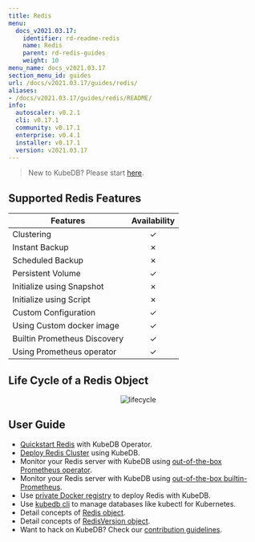 ```yaml
---
title: Redis
menu:
  docs_v2021.03.17:
    identifier: rd-readme-redis
    name: Redis
    parent: rd-redis-guides
    weight: 10
menu_name: docs_v2021.03.17
section_menu_id: guides
url: /docs/v2021.03.17/guides/redis/
aliases:
- /docs/v2021.03.17/guides/redis/README/
info:
  autoscaler: v0.2.1
  cli: v0.17.1
  community: v0.17.1
  enterprise: v0.4.1
  installer: v0.17.1
  version: v2021.03.17
---
```


> New to KubeDB? Please start [here](/docs/v2021.03.17/README).

## Supported Redis Features

| Features                     | Availability |
| ---------------------------- | :----------: |
| Clustering                   |   &#10003;   |
| Instant Backup               |   &#10007;   |
| Scheduled Backup             |   &#10007;   |
| Persistent Volume            |   &#10003;   |
| Initialize using Snapshot    |   &#10007;   |
| Initialize using Script      |   &#10007;   |
| Custom Configuration         |   &#10003;   |
| Using Custom docker image    |   &#10003;   |
| Builtin Prometheus Discovery |   &#10003;   |
| Using Prometheus operator    |   &#10003;   |

## Life Cycle of a Redis Object

<p align="center">
  <img alt="lifecycle"  src="/docs/v2021.03.17/images/redis/redis-lifecycle.svg">
</p>

## User Guide

- [Quickstart Redis](/docs/v2021.03.17/guides/redis/quickstart/quickstart) with KubeDB Operator.
- [Deploy Redis Cluster](/docs/v2021.03.17/guides/redis/clustering/redis-cluster) using KubeDB.
- Monitor your Redis server with KubeDB using [out-of-the-box Prometheus operator](/docs/v2021.03.17/guides/redis/monitoring/using-prometheus-operator).
- Monitor your Redis server with KubeDB using [out-of-the-box builtin-Prometheus](/docs/v2021.03.17/guides/redis/monitoring/using-builtin-prometheus).
- Use [private Docker registry](/docs/v2021.03.17/guides/redis/private-registry/using-private-registry) to deploy Redis with KubeDB.
- Use [kubedb cli](/docs/v2021.03.17/guides/redis/cli/cli) to manage databases like kubectl for Kubernetes.
- Detail concepts of [Redis object](/docs/v2021.03.17/guides/redis/concepts/redis).
- Detail concepts of [RedisVersion object](/docs/v2021.03.17/guides/redis/concepts/catalog).
- Want to hack on KubeDB? Check our [contribution guidelines](/docs/v2021.03.17/CONTRIBUTING).
